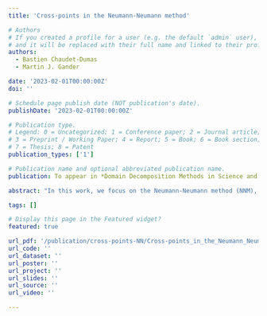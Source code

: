 ```yaml
---
title: 'Cross-points in the Neumann-Neumann method'

# Authors
# If you created a profile for a user (e.g. the default `admin` user), write the username (folder name) here
# and it will be replaced with their full name and linked to their profile.
authors:
  - Bastien Chaudet-Dumas
  - Martin J. Gander

date: '2023-02-01T00:00:00Z'
doi: ''

# Schedule page publish date (NOT publication's date).
publishDate: '2023-02-01T00:00:00Z'

# Publication type.
# Legend: 0 = Uncategorized; 1 = Conference paper; 2 = Journal article;
# 3 = Preprint / Working Paper; 4 = Report; 5 = Book; 6 = Book section;
# 7 = Thesis; 8 = Patent
publication_types: ['1']

# Publication name and optional abbreviated publication name.
publication: To appear in *Domain Decomposition Methods in Science and Engineering XXVII*

abstract: "In this work, we focus on the Neumann-Neumann method (NNM), which is one of the most popular non-overlapping domain decomposition methods. Even though the NNM is widely used and proves itself very efficient when applied to discrete problems in practical applications, it is in general not well defined at the continuous level when the geometric decomposition involves cross-points. Our goals are to investigate this well-posedness issue and to provide a complete analysis of the method at the continuous level, when applied to a simple elliptic problem on a configuration involving one cross-point. More specifically, we prove that the algorithm generates solutions that are singular near the cross-points. We also exhibit the type of singularity introduced by the method, and show how it propagates through the iterations. Then, based on this analysis, we design a new set of transmission conditions that makes the new NNM geometrically convergent for this simple configuration. Finally, we illustrate our results with numerical experiments."

tags: []

# Display this page in the Featured widget?
featured: true

url_pdf: '/publication/cross-points-NN/Cross-points_in_the_Neumann_Neumann_method.pdf'
url_code: ''
url_dataset: ''
url_poster: ''
url_project: ''
url_slides: ''
url_source: ''
url_video: ''

---
```

